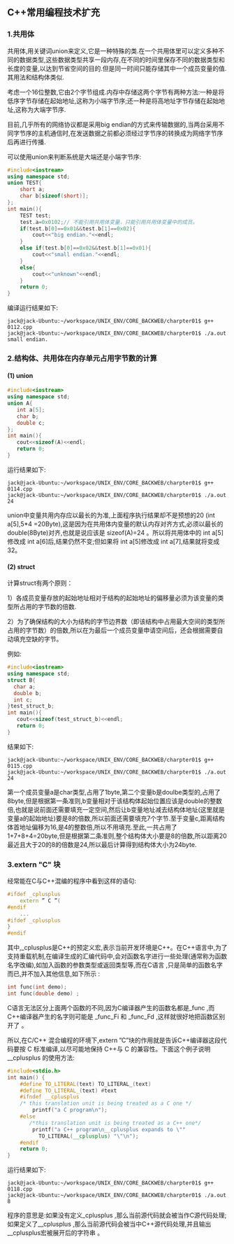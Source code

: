 ## C++常用编程技术扩充 ##

### 1.共用体 ###

共用体,用关键词union来定义,它是一种特殊的类.在一个共用体里可以定义多种不同的数据类型,这些数据类型共享一段内存,在不同的时间里保存不同的数据类型和长度的变量,以达到节省空间的目的.但是同一时间只能存储其中一个成员变量的值.其用法和结构体类似.

考虑一个16位整数,它由2个字节组成.内存中存储这两个字节有两种方法:一种是将低序字节存储在起始地址,这称为小端字节序;还一种是将高地址字节存储在起始地址,这称为大端字节序.

目前,几乎所有的网络协议都是采用big endian的方式来传输数据的,当两台采用不同字节序的主机通信时,在发送数据之前都必须经过字节序的转换成为网络字节序后再进行传播.

可以使用union来判断系统是大端还是小端字节序:

```cpp
#include<iostream>
using namespace std;
union TEST{
    short a;
    char b[sizeof(short)];
};
int main(){
    TEST test;
    test.a=0x0102;// 不能引用共用体变量，只能引用共用体变量中的成员。
    if(test.b[0]==0x01&&test.b[1]==0x02){
        cout<<"big endian."<<endl;
    }
    else if(test.b[0]==0x02&&test.b[1]==0x01){
        cout<<"small endian."<<endl;
    }
    else{
        cout<<"unknown"<<endl;
    }
    return 0;
}
```

编译运行结果如下:

    jack@jack-Ubuntu:~/workspace/UNIX_ENV/CORE_BACKWEB/charpter01$ g++ 0112.cpp
    jack@jack-Ubuntu:~/workspace/UNIX_ENV/CORE_BACKWEB/charpter01$ ./a.out
    small endian.

### 2.结构体、共用体在内存单元占用字节数的计算 ###

#### (1) union ####

```cpp
#include<iostream>
using namespace std; 
union A{
   int a[5];
   char b;
   double c;
};
int main(){
   cout<<sizeof(A)<<endl;
   return 0;
}
```

运行结果如下:

    jack@jack-Ubuntu:~/workspace/UNIX_ENV/CORE_BACKWEB/charpter01$ g++ 0114.cpp
    jack@jack-Ubuntu:~/workspace/UNIX_ENV/CORE_BACKWEB/charpter01$ ./a.out
    24

union中变量共用内存应以最长的为准,上面程序执行结果却不是预想的20 (int a[5],5*4 =20Byte),这是因为在共用体内变量的默认内存对齐方式,必须以最长的 double(8Byte)对齐,也就是说应该是 sizeof(A)=24 。所以将共用体中的 int a[5]修改成 int a[6]后,结果仍然不变;但如果将 int a[5]修改成 int a[7],结果就将变成32。

#### (2) struct ####

计算struct有两个原则：

1）各成员变量存放的起始地址相对于结构的起始地址的偏移量必须为该变量的类型所占用的字节数的倍数.

2）为了确保结构的大小为结构的字节边界数（即该结构中占用最大空间的类型所占用的字节数）的倍数,所以在为最后一个成员变量申请空间后，还会根据需要自动填充空缺的字节。

例如:

```cpp
#include<iostream>
using namespace std; 
struct B{
  char a;
  double b;
  int c;
}test_struct_b;
int main(){
   cout<<sizeof(test_struct_b)<<endl;
   return 0;
}

```

结果如下:

    jack@jack-Ubuntu:~/workspace/UNIX_ENV/CORE_BACKWEB/charpter01$ g++ 0115.cpp
    jack@jack-Ubuntu:~/workspace/UNIX_ENV/CORE_BACKWEB/charpter01$ ./a.out
    24

第一个成员变量a是char类型,占用了1byte,第二个变量b是doulbe类型的,占用了8byte,但是根据第一条准则,b变量相对于该结构体起始位置应该是double的整数倍,也就是说前面还需要填充一定空间,然后让b变量地址减去结构体地址(这里就是变量a的起始地址)要是8的倍数,所以前面还需要填充7个字节.至于变量c,距离结构体首地址偏移为16,是4的整数倍,所以不用填充.至此,一共占用了1+7+8+4=20byte,但是根据第二条准则,整个结构体大小要是8的倍数,所以距离20最近且大于20的8的倍数是24,所以最后计算得到结构体大小为24byte.

### 3.extern "C" 块 ###

经常能在C与C++混编的程序中看到这样的语句:

```cpp
#ifdef _cplusplus
	extern ” C ”(
#endif
	...
#ifdef _cplusplus
}
#endif
```
其中,_cplusplus是C++的预定义宏,表示当前开发环境是C++。在C++语言中,为了支持重载机制,在编译生成的汇编代码中,会对函数名字进行一些处理(通常称为函数名字改编),如加入函数的参数类型或返回类型等,而在C语言 ,只是简单的函数名字而已,并不加入其他信息,如下所示 :

```cpp
int func(int demo);
int func(double demo) ;
```

C语言无法区分上面两个函数的不同,因为C编译器产生的函数名都是_func ,而C++编译器产生的名字则可能是 _func_Fi 和 _func_Fd ,这样就很好地把函数区别开了 。

所以,在C/C\++ 混合编程的环境下,extern ”C”块的作用就是告诉C\++编译器这段代码要按 C 标准编译,以尽可能地保持 C++与 C 的兼容性。下面这个例子说明__cplusplus 的使用方法:

```cpp
#include<stdio.h>
int main() {
    #define TO_LITERAL(text) TO_LITERAL_(text)
    #define TO_LITERAL_(text) #text
    #ifndef __cplusplus
    /* this translation unit is being treated as a C one */
        printf("a C program\n");
    #else
       /*this translation unit is being treated as a C++ one*/
        printf("a C++ program\n__cplusplus expands to \""
          TO_LITERAL(__cplusplus) "\"\n");
    #endif
    return 0;
}
```

运行结果如下:

    jack@jack-Ubuntu:~/workspace/UNIX_ENV/CORE_BACKWEB/charpter01$ g++ 0118.cpp
    jack@jack-Ubuntu:~/workspace/UNIX_ENV/CORE_BACKWEB/charpter01$ ./a.out
    8

程序的意思是:如果没有定义_cplusplus ,那么当前源代码就会被当作C源代码处理;如果定义了\__cplusplus ,那么当前源代码会被当中C++源代码处理,并且输出__cplusplus宏被展开后的字符串 。